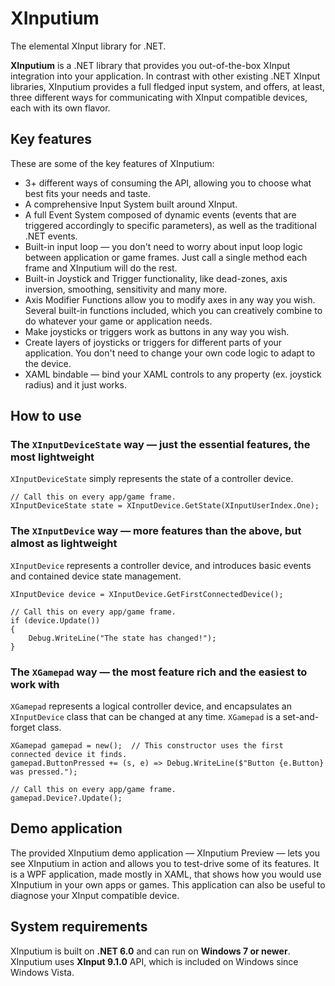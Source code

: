 # XInputium
 The elemental XInput library for .NET.

**XInputium** is a .NET library that provides you out-of-the-box XInput integration into your application. In contrast with other existing .NET XInput libraries, XInputium provides a full fledged input system, and offers, at least, three different ways for communicating with XInput compatible devices, each with its own flavor.

## Key features
These are some of the key features of XInputium:
- 3+ different ways of consuming the API, allowing you to choose what best fits your needs and taste.
- A comprehensive Input System built around XInput.
- A full Event System composed of dynamic events (events that are triggered accordingly to specific parameters), as well as the traditional .NET events.
- Built-in input loop — you don't need to worry about input loop logic between application or game frames. Just call a single method each frame and XInputium will do the rest.
- Built-in Joystick and Trigger functionality, like dead-zones, axis inversion, smoothing, sensitivity and many more.
- Axis Modifier Functions allow you to modify axes in any way you wish. Several built-in functions included, which you can creatively combine to do whatever your game or application needs.
- Make joysticks or triggers work as buttons in any way you wish.
- Create layers of joysticks or triggers for different parts of your application. You don't need to change your own code logic to adapt to the device. 
- XAML bindable — bind your XAML controls to any property (ex. joystick radius) and it just works.

## How to use
### The `XInputDeviceState` way — just the essential features, the most lightweight
`XInputDeviceState` simply represents the state of a controller device.

    // Call this on every app/game frame.
    XInputDeviceState state = XInputDevice.GetState(XInputUserIndex.One);

### The `XInputDevice` way — more features than the above, but almost as lightweight
`XInputDevice` represents a controller device, and introduces basic events and contained device state management.

    XInputDevice device = XInputDevice.GetFirstConnectedDevice();

    // Call this on every app/game frame.
    if (device.Update())
    {
        Debug.WriteLine("The state has changed!");
    }

### The `XGamepad` way — the most feature rich and the easiest to work with
`XGamepad` represents a logical controller device, and encapsulates an `XInputDevice` class that can be changed at any time. `XGamepad` is a set-and-forget class.

    XGamepad gamepad = new();  // This constructor uses the first connected device it finds.
    gamepad.ButtonPressed += (s, e) => Debug.WriteLine($"Button {e.Button} was pressed.");
    
    // Call this on every app/game frame.
    gamepad.Device?.Update();

## Demo application

The provided XInputium demo application — XInputium Preview — lets you see XInputium in action and allows you to test-drive some of its features. It is a WPF application, made mostly in XAML, that shows how you would use XInputium in your own apps or games. This application can also be useful to diagnose your XInput compatible device.

## System requirements
XInputium is built on **.NET 6.0** and can run on **Windows 7 or newer**.
XInputium uses **XInput 9.1.0** API, which is included  on Windows since Windows Vista.
